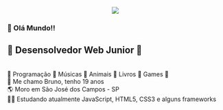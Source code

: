 <meta charset="UTF-8">

<p align="center">
   <img src="https://i.imgur.com/ngEiLr4.jpg">
</p>


### 👋 Olá Mundo!!

## 🤖 Desensolvedor Web Junior 🤖
<br>
🤩 Programação 🤩 Músicas 🤩 Animais 🤩 Livros 🤩 Games 🤩
<br>
🧒 Me chamo Bruno, tenho 19 anos <br>
🌎 Moro em São José dos Campos - SP <br>
👨‍💻 Estudando atualmente JavaScript, HTML5, CSS3 e alguns frameworks <br>
